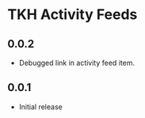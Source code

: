 # TKH Activity Feeds



## 0.0.2

* Debugged link in activity feed item.


## 0.0.1

* Initial release
